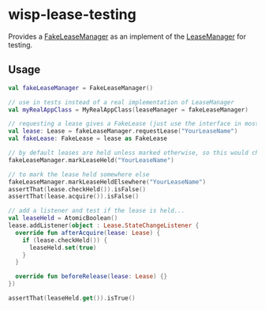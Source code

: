 # wisp-lease-testing

Provides a [FakeLeaseManager](https://github.com/cashapp/misk/blob/master/wisp-lease-testing/src/main/kotlin/wisp/lease/FakeLeaseManager.kt)
as an implement of the [LeaseManager](https://github.com/cashapp/misk/blob/master/wisp-lease/src/main/kotlin/wisp/lease/LeaseManager.kt)
for testing.

## Usage

```kotlin
val fakeLeaseManager = FakeLeaseManager()

// use in tests instead of a real implementation of LeaseManager
val myRealAppClass = MyRealAppClass(leaseManager = fakeLeaseManager)

// requesting a lease gives a FakeLease (just use the interface in most cases)
val lease: Lease = fakeLeaseManager.requestLease("YourLeaseName")
val fakeLease: FakeLease = lease as FakeLease

// by default leases are held unless marked otherwise, so this would change nothing at this point
fakeLeaseManager.markLeaseHeld("YourLeaseName")

// to mark the lease held somewhere else
fakeLeaseManager.markLeaseHeldElsewhere("YourLeaseName")
assertThat(lease.checkHeld()).isFalse()
assertThat(lease.acquire()).isFalse()

// add a listener and test if the lease is held...
val leaseHeld = AtomicBoolean()
lease.addListener(object : Lease.StateChangeListener {
  override fun afterAcquire(lease: Lease) {
    if (lease.checkHeld()) {
      leaseHeld.set(true)
    }
  }

  override fun beforeRelease(lease: Lease) {}
})

assertThat(leaseHeld.get()).isTrue()
```

